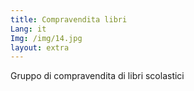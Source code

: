 ```yaml
---
title: Compravendita libri
Lang: it
Img: /img/14.jpg
layout: extra
---
```

Gruppo di compravendita di libri scolastici
